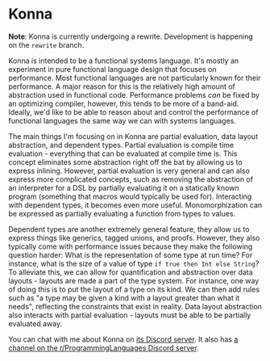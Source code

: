 # Konna

**Note**: Konna is currently undergoing a rewrite. Development is happening on the `rewrite` branch.

Konna is intended to be a functional systems language. It's mostly an experiment in pure functional language design that focuses on performance. Most functional languages are not particularly known for their performance. A major reason for this is the relatively high amount of abstraction used in functional code. Performance problems *can* be fixed by an optimizing compiler, however, this tends to be more of a band-aid. Ideally, we'd like to be able to reason about and control the performance of functional languages the same way we can with systems languages.

The main things I'm focusing on in Konna are partial evaluation, data layout abstraction, and dependent types. Partial evaluation is compile time evaluation - everything that can be evaluated at compile time is. This concept eliminates some abstraction right off the bat by allowing us to express inlining. However, partial evaluation is very general and can also express more complicated concepts, such as removing the abstraction of an interpreter for a DSL by partially evaluating it on a statically known program (something that macros would typically be used for). Interacting with dependent types, it becomes even more useful. Monomorphization can be expressed as partially evaluating a function from types to values.

Dependent types are another extremely general feature, they allow us to express things like generics, tagged unions, and proofs. However, they also typically come with performance issues because they make the following question harder: What is the representation of some type at run time? For instance, what is the size of a value of type `if true then Int else String`? To alleviate this, we can allow for quantification and abstraction over data layouts - layouts are made a part of the type system. For instance, one way of doing this is to put the layout of a type on its kind. We can then add rules such as "a type may be given a kind with a layout greater than what it needs", reflecting the constraints that exist in reality. Data layout abstraction also interacts with partial evaluation - layouts must be able to be partially evaluated away.

You can chat with me about Konna on [its Discord server](https://discord.gg/bv7CMvAhQW). It also has [a channel on the r/ProgrammingLanguages Discord server](https://discord.gg/jFZ8JyUNtn).
